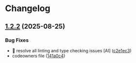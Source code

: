 # Changelog

## [1.2.2](https://github.com/stkr22/private-assistant-alarm-schedule-skill-py/compare/v1.2.1...v1.2.2) (2025-08-25)


### Bug Fixes

* :bug: resolve all linting and type checking issues [AI] ([c2e1ec3](https://github.com/stkr22/private-assistant-alarm-schedule-skill-py/commit/c2e1ec39b9fa01a1a183623ba200b1a1029d9642))
* codeowners file ([141a0c4](https://github.com/stkr22/private-assistant-alarm-schedule-skill-py/commit/141a0c48d778e7b5ec34f762a143f15cfe8ecbdc))
